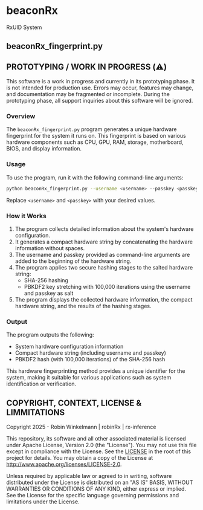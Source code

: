 # beaconRx
RxUID System

## beaconRx_fingerprint.py

## PROTOTYPING / WORK IN PROGRESS (⚠️)

This software is a work in progress and currently in its prototyping phase. It is not intended for production use. Errors may occur, features may change, and documentation may be fragmented or incomplete. During the prototyping phase, all support inquiries about this software will be ignored.

### Overview

The `beaconRx_fingerprint.py` program generates a unique hardware fingerprint for the system it runs on. This fingerprint is based on various hardware components such as CPU, GPU, RAM, storage, motherboard, BIOS, and display information.

### Usage

To use the program, run it with the following command-line arguments:
```bash
python beaconRx_fingerprint.py --username <username> --passkey <passkey>
```
Replace `<username>` and `<passkey>` with your desired values.

### How it Works

1. The program collects detailed information about the system's hardware configuration.
2. It generates a compact hardware string by concatenating the hardware information without spaces.
3. The username and passkey provided as command-line arguments are added to the beginning of the hardware string.
4. The program applies two secure hashing stages to the salted hardware string:
   * SHA-256 hashing
   * PBKDF2 key stretching with 100,000 iterations using the username and passkey as salt
5. The program displays the collected hardware information, the compact hardware string, and the results of the hashing stages.

### Output

The program outputs the following:
* System hardware configuration information
* Compact hardware string (including username and passkey)
* PBKDF2 hash (with 100,000 iterations) of the SHA-256 hash

This hardware fingerprinting method provides a unique identifier for the system, making it suitable for various applications such as system identification or verification.

## COPYRIGHT, CONTEXT, LICENSE & LIMMITATIONS

Copyright 2025 - Robin Winkelmann | robinRx | rx-inference

This repository, its software and all other associated material is licensed under Apache License, Version 2.0 (the "License").
You may not use this file except in compliance with the License.
See the [LICENSE](https://github.com/rx-inference/beaconRx/blob/main/LICENSE) in the root of this project for details.
You may obtain a copy of the License at http://www.apache.org/licenses/LICENSE-2.0.

Unless required by applicable law or agreed to in writing, software
distributed under the License is distributed on an "AS IS" BASIS,
WITHOUT WARRANTIES OR CONDITIONS OF ANY KIND, either express or implied.
See the License for the specific language governing permissions and
limitations under the License.
